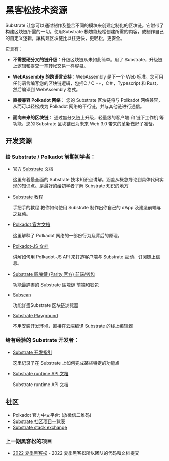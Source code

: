 # 黑客松技术资源

Substrate 让您可以通过制作及整合不同的模块来创建定制化的区块链。它附带了构建区块链所需的一切。使用Substrate 模塊能轻松创建所需的内容，或制作自己的自定义逻辑，讓构建区块链比以往更快，更轻松，更安全。

它具有：

- **不需要硬分叉的链升级**：升级区块链从未如此简单。用了 Substrate，升级链上逻辑和提交一笔转帐交易一样容易。

- **WebAssembly 的跨语言支持**：WebAssembly 是下一个 Web 标准。您可用任何语言编写您的区块链逻辑，包括C / C ++，C＃，Typescript 和 Rust，然后编译到 WebAssembly 格式。

- **直接兼容 Polkadot 网络**： 您的 Substrate 区块链将与 Polkadot 网络兼容，从而可以轻松成为 Polkadot 网络的平行链，并与其他链进行通信。

- **面向未来的区块链**： 通过無分叉链上升级，轻量级的客户端 和 链下工作机 等功能，您的 Substrate 区块链已为未来 Web 3.0 带来的革新做好了准备。

## 开发资源

### 给 Substrate / Polkadot 前期初学者：

- [官方 Substrate 文档](https://docs.substrate.io)

  这里有着最全面的 Substrate 技术知识点讲解。涵盖从概念导论到具体代码实现的知识点。是最好的给初学者了解 Substrate 知识的地方

- [Substrate 教程](https://docs.substrate.io/tutorials/)

  手把手的教程 教你如何使用 Substrate 制作出你自己的 dApp 及建造前端与之互动。

- [Polkadot 官方文档](https://wiki.polkadot.network/)

  这里解释了 Polkadot 网络的一部份行为及背后的原理。

- [Polkadot-JS 文档](https://polkadot.js.org/docs/)

  讲解如何用 Polkadot-JS API 来打造客户端与 Substrate 互动，订阅链上信息。

- [Substrate 區塊鏈 (Parity 官方) 前端/钱包](https://polkadot.js.org/apps/#/explorer)

  功能最詳盡的 Substrate 區塊鏈 前端和钱包

- [Subscan](https://www.subscan.io/)

  功能詳盡Substrate 区块链浏覧器

- [Substrate Playground](https://docs.substrate.io/playground/)

  不用安装开发环境，直接在云端编译 Substrate 的线上编辑器

### 给有经验的 Substrate 开发者：

- [Substrate 开发指引](https://docs.substrate.io/reference/how-to-guides/)

  这里记录了在 Substrate 上如何完成某些特定的功能点

- [Substrate runtime API 文档](https://docs.substrate.io/reference/runtime-apis/)

  Substrate runtime API 文档

## 社区

- Polkadot 官方中文平台: (放微信二维码)
- [Substrate 社区项目一覧表](https://github.com/substrate-developer-hub/awesome-substrate)
- [Substrate stack exchange](https://substrate.stackexchange.com/)

### 上一期黑客松的项目

- [2022 夏季黑客松](https://github.com/ParityAsia/hackathon-2022-summer/tree/main/teams) - 2022 夏季黑客松所以团队的代码和文档提交